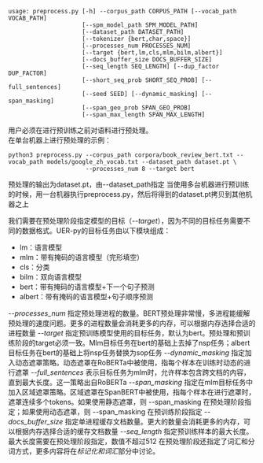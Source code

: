 ```
usage: preprocess.py [-h] --corpus_path CORPUS_PATH [--vocab_path VOCAB_PATH]
                     [--spm_model_path SPM_MODEL_PATH]
                     [--dataset_path DATASET_PATH]
                     [--tokenizer {bert,char,space}]
                     [--processes_num PROCESSES_NUM]
                     [--target {bert,lm,cls,mlm,bilm,albert}]
                     [--docs_buffer_size DOCS_BUFFER_SIZE]
                     [--seq_length SEQ_LENGTH] [--dup_factor DUP_FACTOR]
                     [--short_seq_prob SHORT_SEQ_PROB] [--full_sentences]
                     [--seed SEED] [--dynamic_masking] [--span_masking]
                     [--span_geo_prob SPAN_GEO_PROB]
                     [--span_max_length SPAN_MAX_LENGTH]
```
用户必须在进行预训练之前对语料进行预处理。 <br>
在单台机器上进行预处理的示例：
```
python3 preprocess.py --corpus_path corpora/book_review_bert.txt --vocab_path models/google_zh_vocab.txt --dataset_path dataset.pt \
                      --processes_num 8 --target bert
```
预处理的输出为dataset.pt，由--dataset_path指定
当使用多台机器进行预训练的时候，用一台机器执行preprocess.py，然后将得到的dataset.pt拷贝到其他机器之上

我们需要在预处理阶段指定模型的目标（*--target*），因为不同的目标任务需要不同的数据格式。UER-py的目标任务由以下模块组成：
- lm：语言模型
- mlm：带有掩码的语言模型（完形填空）
- cls：分类
- bilm：双向语言模型
- bert：带有掩码的语言模型+下一个句子预测
- albert：带有掩码的语言模型+句子顺序预测

*--processes_num* 指定预处理进程的数量。BERT预处理非常慢，多进程能缓解预处理的速度问题。更多的进程数量会消耗更多的内存，可以根据内存选择合适的进程数量
*--target* 指定预训练模型使用的目标任务，默认为bert。预处理和预训练阶段的target必须一致。Mlm目标任务在bert的基础上去掉了nsp任务；albert目标任务在bert的基础上将nsp任务替换为sop任务
*--dynamic_masking* 指定加入动态遮罩策略。动态遮罩在RoBERTa中被使用，指每个样本在训练时动态的进行遮罩
*--full_sentences* 表示目标任务为mlm时，允许样本包含跨文档的内容，直到最大长度。这一策略出自RoBERTa
*--span_masking* 指定在mlm目标任务中加入区域遮罩策略。区域遮罩在SpanBERT中被使用，指每个样本在进行遮罩时，遮罩连续多个tokens。如果使用静态遮罩，则 --span_masking 在预处理阶段指定；如果使用动态遮罩，则 --span_masking 在预训练阶段指定
*--docs_buffer_size* 指定单进程缓存文档数量。更大的数量会消耗更多的内存，可以根据内存选择合适的缓存文档数量
*--seq_length* 指定预训练样本的最大长度。最大长度需要在预处理阶段指定，数值不超过512
在预处理阶段还指定了词汇和分词方式，更多内容将在*标记化和词汇*部分中讨论。
